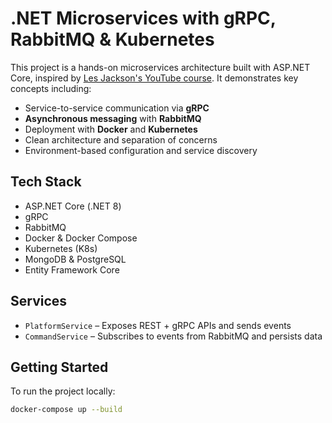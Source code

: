 # .NET Microservices with gRPC, RabbitMQ & Kubernetes

This project is a hands-on microservices architecture built with ASP.NET Core, inspired by [Les Jackson's YouTube course](https://www.youtube.com/watch?v=DgVjEo3OGBI). It demonstrates key concepts including:

- Service-to-service communication via **gRPC**
- **Asynchronous messaging** with **RabbitMQ**
- Deployment with **Docker** and **Kubernetes**
- Clean architecture and separation of concerns
- Environment-based configuration and service discovery

## Tech Stack

- ASP.NET Core (.NET 8)
- gRPC
- RabbitMQ
- Docker & Docker Compose
- Kubernetes (K8s)
- MongoDB & PostgreSQL
- Entity Framework Core

## Services

- `PlatformService` – Exposes REST + gRPC APIs and sends events
- `CommandService` – Subscribes to events from RabbitMQ and persists data

## Getting Started

To run the project locally:

```bash
docker-compose up --build
